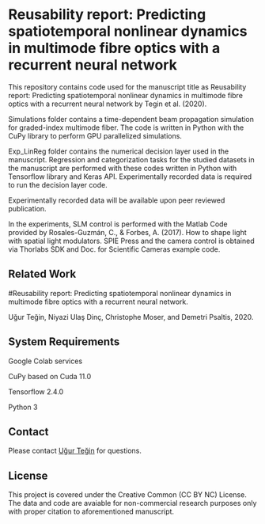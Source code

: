 # Reusability report: Predicting spatiotemporal nonlinear dynamics in multimode fibre optics with a recurrent neural network

This repository contains code used for the manuscript title as Reusability report: Predicting spatiotemporal nonlinear dynamics in multimode fibre optics with a recurrent neural network by Tegin et al. (2020).

Simulations folder contains a time-dependent beam propagation simulation for graded-index multimode fiber. The code is written in Python with the CuPy library to perform GPU parallelized simulations. 

Exp_LinReg folder contains the numerical decision layer used in the manuscript. Regression and categorization tasks for the studied datasets in the manuscript are performed with these codes written in Python with Tensorflow library and Keras API. Experimentally recorded data is required to run the decision layer code.

Experimentally recorded data will be available upon peer reviewed publication.

In the experiments, SLM control is performed with the Matlab Code provided by Rosales-Guzmán, C., & Forbes, A. (2017). How to shape light with spatial light modulators. SPIE Press and the camera control is obtained via Thorlabs SDK and Doc. for Scientific Cameras example code. 

## Related Work

#Reusability report: Predicting spatiotemporal nonlinear dynamics in multimode fibre optics with a recurrent neural network.

Uğur Teğin, Niyazi Ulaş Dinç, Christophe Moser, and Demetri Psaltis, 2020. 

## System Requirements
Google Colab services

CuPy based on Cuda 11.0

Tensorflow 2.4.0

Python 3

## Contact
Please contact [Uğur Teğin](http://ugurtegin.github.io) for questions.

## License
This project is covered under the Creative Common (CC BY NC) License. The data and code are avaiable for non-commercial research purposes only with proper citation to aforementioned manuscript.
